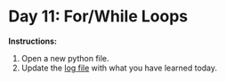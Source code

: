 # Day 11: For/While Loops
**Instructions:** 
1. Open a new python file.
2. Update the [log file](../../log.md) with what you have learned today.
